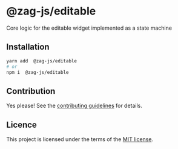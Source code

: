 # @zag-js/editable

Core logic for the editable widget implemented as a state machine

## Installation

```sh
yarn add  @zag-js/editable
# or
npm i  @zag-js/editable
```

## Contribution

Yes please! See the [contributing guidelines](https://github.com/chakra-ui/ui-machines/blob/main/CONTRIBUTING.md) for
details.

## Licence

This project is licensed under the terms of the
[MIT license](https://github.com/chakra-ui/ui-machines/blob/main/LICENSE).
